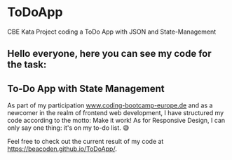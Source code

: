 # ToDoApp
CBE Kata Project coding a ToDo App with JSON and State-Management

## Hello everyone, here you can see my code for the task:
## To-Do App with State Management
As part of my participation www.coding-bootcamp-europe.de and as a newcomer in the realm of frontend web development, 
I have structured my code according to the motto: Make it work! 
As for Responsive Design, I can only say one thing: it's on my to-do list. 😅

Feel free to check out the current result of my code at https://beacoden.github.io/ToDoApp/.
